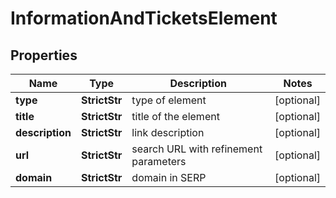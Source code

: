 # InformationAndTicketsElement


## Properties

| Name | Type | Description | Notes |
|------------ | ------------- | ------------- | -------------|
**type** | **StrictStr** | type of element |[optional]|
**title** | **StrictStr** | title of the element |[optional]|
**description** | **StrictStr** | link description |[optional]|
**url** | **StrictStr** | search URL with refinement parameters |[optional]|
**domain** | **StrictStr** | domain in SERP |[optional]|
